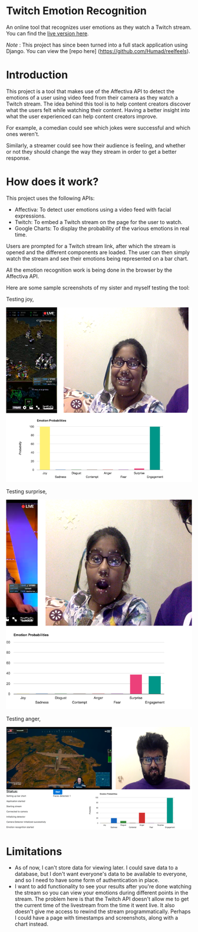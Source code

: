 # Twitch Emotion Recognition
An online tool that recognizes user emotions as they watch a Twitch stream.
You can find the [live version here](https://twitch-emotion-recognition.herokuapp.com/).

*Note* : This project has since been turned into a full stack application using Django. You can view the [repo here] (https://github.com/Humad/reelfeels).

# Introduction
This project is a tool that makes use of the Affectiva API to detect the emotions of a user using video feed from their camera as they watch a Twitch stream.
The idea behind this tool is to help content creators discover what the users felt while watching their content. Having a better insight into what the user experienced can help content creators improve.

For example, a comedian could see which jokes were successful and which ones weren't. 

Similarly, a streamer could see how their audience is feeling, and whether or not they should change the way they stream in order to get a better response.

# How does it work?
This project uses the following APIs:
- Affectiva: To detect user emotions using a video feed with facial expressions.
- Twitch: To embed a Twitch stream on the page for the user to watch.
- Google Charts: To display the probability of the various emotions in real time.

Users are prompted for a Twitch stream link, after which the stream is opened and the different components are loaded. The user can then simply watch the stream and see their emotions being represented on a bar chart.

All the emotion recognition work is being done in the browser by the Affectiva API.

Here are some sample screenshots of my sister and myself testing the tool:

Testing joy,

![Joy test](/sample-screenshots/joy-test.png?raw=true "Joy test")

Testing surprise,

![Surprise-test](/sample-screenshots/surprise-test.png?raw=true "Surprise test")

Testing anger,

![Anger-test](/sample-screenshots/anger-test.png?raw=true "Anger test")

# Limitations
- As of now, I can't store data for viewing later. I could save data to a database, but I don't want everyone's data to be available to everyone, and so I need to have some form of authentication in place.
- I want to add functionality to see your results after you're done watching the stream so you can view your emotions during different points in the stream. The problem here is that the Twitch API doesn't allow me to get the current time of the livestream from the time it went live. It also doesn't give me access to rewind the stream programmatically. Perhaps I could have a page with timestamps and screenshots, along with a chart instead.
